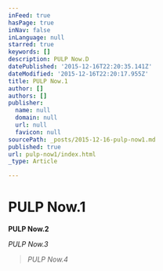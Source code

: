 ```yaml
---
inFeed: true
hasPage: true
inNav: false
inLanguage: null
starred: true
keywords: []
description: PULP Now.D
datePublished: '2015-12-16T22:20:35.141Z'
dateModified: '2015-12-16T22:20:17.955Z'
title: PULP Now.1
author: []
authors: []
publisher:
  name: null
  domain: null
  url: null
  favicon: null
sourcePath: _posts/2015-12-16-pulp-now1.md
published: true
url: pulp-now1/index.html
_type: Article

---
```

# PULP Now.1

**PULP Now.2**

_PULP Now.3_

> _PULP Now.4_
